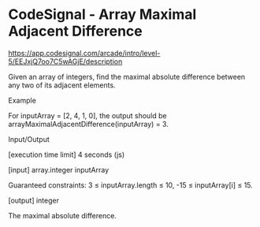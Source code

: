 # CodeSignal - Array Maximal Adjacent Difference

https://app.codesignal.com/arcade/intro/level-5/EEJxjQ7oo7C5wAGjE/description

Given an array of integers, find the maximal absolute difference between any two of its adjacent elements.

Example

For inputArray = [2, 4, 1, 0], the output should be
arrayMaximalAdjacentDifference(inputArray) = 3.

Input/Output

[execution time limit] 4 seconds (js)

[input] array.integer inputArray

Guaranteed constraints:
3 ≤ inputArray.length ≤ 10,
-15 ≤ inputArray[i] ≤ 15.

[output] integer

The maximal absolute difference.